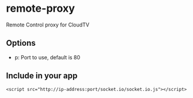 remote-proxy
============

Remote Control proxy for CloudTV


## Options

-  p: Port to use, default is 80


## Include in your app

```<script src="http://ip-address:port/socket.io/socket.io.js"></script>```